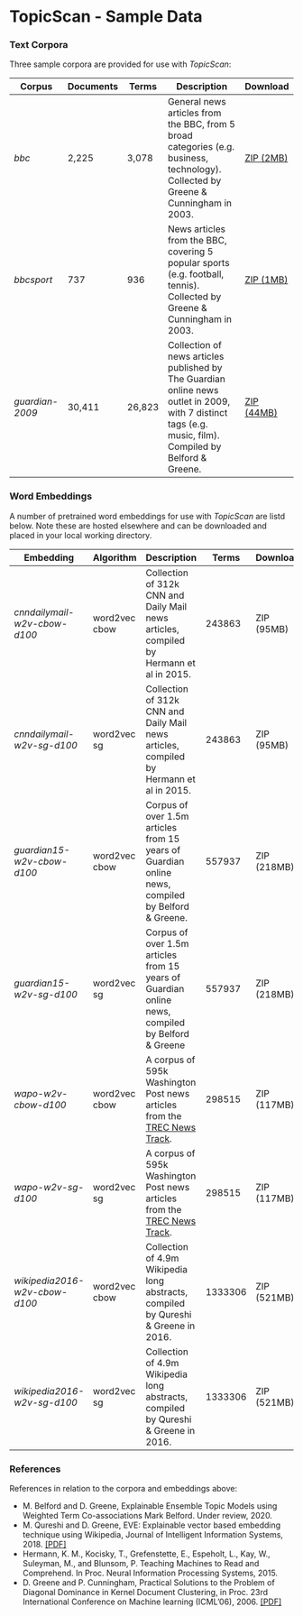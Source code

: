 # TopicScan - Sample Data

### Text Corpora

Three sample corpora are provided for use with *TopicScan*:

| Corpus        | Documents | Terms | Description                                                                                             | Download   |
|---------------|-----------|-------|---------------------------------------------------------------------------------------------------------|------------|
| *bbc*           | 2,225      | 3,078  | General news articles from the BBC, from 5 broad categories (e.g. business, technology). Collected by Greene & Cunningham in 2003.                                  | [ZIP (2MB)](corpora/bbc.zip)  |
| *bbcsport*      | 737       | 936   |  News articles from the BBC, covering 5 popular sports (e.g. football, tennis). Collected by Greene & Cunningham in 2003.                                | [ZIP (1MB)](corpora/bbcsport.zip)  |
| *guardian-2009* | 30,411     | 26,823 | Collection of news articles published by The Guardian online news outlet in 2009, with 7 distinct tags (e.g. music, film). Compiled by Belford & Greene. | [ZIP (44MB)](corpora/guardian-2009.zip) |

### Word Embeddings

A number of pretrained word embeddings for use with *TopicScan* are listd below. Note these are hosted elsewhere and can be downloaded and placed in your local working directory. 

| Embedding                   | Algorithm     | Description                                                                            | Terms   | Download    |
|-----------------------------|---------------|----------------------------------------------------------------------------------------|---------|-------------|
| *cnndailymail-w2v-cbow-d100*  | word2vec cbow | Collection of 312k CNN and Daily Mail news articles, compiled by Hermann et al in 2015. | 243863  | ZIP (95MB)  |
| *cnndailymail-w2v-sg-d100*    | word2vec sg   | Collection of 312k CNN and Daily Mail news articles, compiled by Hermann et al in 2015. | 243863  | ZIP (95MB)  |
| *guardian15-w2v-cbow-d100*    | word2vec cbow | Corpus of over 1.5m articles from 15 years of Guardian online news, compiled by Belford & Greene.                     | 557937  | ZIP (218MB) |
| *guardian15-w2v-sg-d100*      | word2vec sg   | Corpus of over 1.5m articles from 15 years of Guardian online news, compiled by Belford & Greene                     | 557937  | ZIP (218MB) |
| *wapo-w2v-cbow-d100*          | word2vec cbow | A corpus of 595k Washington Post news articles from the [TREC News Track](http://trec-news.org/).                | 298515  | ZIP (117MB) |
| *wapo-w2v-sg-d100*            | word2vec sg   | A corpus of 595k Washington Post news articles from the [TREC News Track](http://trec-news.org/).                 | 298515  | ZIP (117MB) |
| *wikipedia2016-w2v-cbow-d100* | word2vec cbow | Collection of 4.9m Wikipedia long abstracts, compiled by Qureshi & Greene in 2016.                                  | 1333306 | ZIP (521MB) |
| *wikipedia2016-w2v-sg-d100*   | word2vec sg   | Collection of 4.9m Wikipedia long abstracts, compiled by Qureshi & Greene in 2016.                                 | 1333306 | ZIP (521MB) |


### References

References in relation to the corpora and embeddings above:

- M. Belford and D. Greene, Explainable Ensemble Topic Models using Weighted Term Co-associations Mark Belford. Under review, 2020.
- M. Qureshi and D. Greene, EVE: Explainable vector based embedding technique using Wikipedia, Journal of Intelligent Information Systems, 2018. [[PDF]](http://derekgreene.com/papers/qureshi18eve.pdf)
- Hermann, K. M., Kocisky, T., Grefenstette, E., Espeholt, L., Kay, W., Suleyman, M., and Blunsom, P. Teaching Machines to Read and Comprehend. In Proc. Neural Information Processing Systems, 2015.
- D. Greene and P. Cunningham, Practical Solutions to the Problem of Diagonal Dominance in Kernel Document Clustering, in Proc. 23rd International Conference on Machine learning (ICML’06), 2006. [[PDF]](http://derekgreene.com/papers/greene06icml.pdf)

